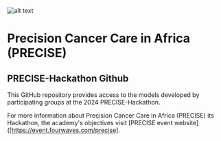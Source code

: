 ![alt text](https://github.com/CAMERA-MRI/PRECISE-Hackathon-2024/blob/main/Precise.png)

# Precision Cancer Care in Africa (PRECISE)
## PRECISE-Hackathon Github

This GitHub repository provides access to the models developed by participating groups at the 2024 PRECISE-Hackathon.

For more information about Precision Cancer Care in Africa (PRECISE) its Hackathon, the academy's objectives visit [PRECISE event website]([https://event.fourwaves.com/precise]. 
